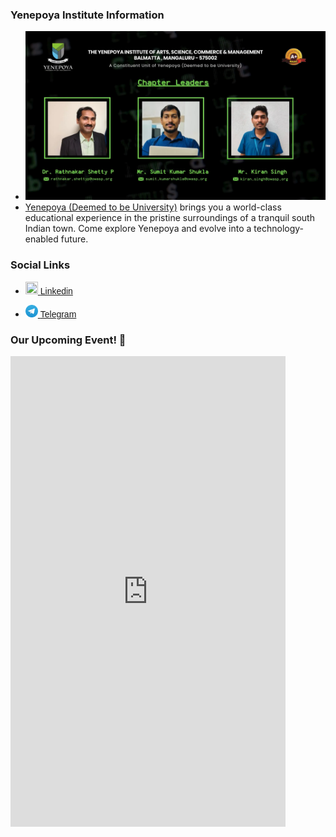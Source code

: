 ### Yenepoya Institute Information
* ![OWASP Yenepoya Chapter](assets/images/leaders.png)
* [Yenepoya (Deemed to be University)](https://www.yiascm.yenepoya.edu.in/) brings you a world-class educational experience in the pristine surroundings of a tranquil south Indian town. Come explore Yenepoya and evolve into a technology-enabled future.

### Social Links
* <a href="https://www.linkedin.com/company/owasp-yenepoya/" target="_blank" > <img width = "20" height = "20" src ="https://owasp.org/www-chapter-thapar-institute-of-engineering-and-technology/assets/images/linkedin-brands.svg"/>  <span style = "font-family:sans-serif"> Linkedin </span></a> <br/>

* <a href="https://t.me/owasp_yenepoya" target="_blank" > <img width = "20" height = "20" src ="./assets/images/Telegram_logo.svg.webp"/>  <span style = "font-family:sans-serif">Telegram</span></a> <br/>
<!--* [Meetup](#)
-->
### Our Upcoming Event! 🌟
<iframe src="https://docs.google.com/forms/d/e/1FAIpQLSdzqfFuDgylj9Lq_hiCvwXmNZDFJUMRGuuC3-rwV2h9kXPHKw/viewform?embedded=true" width="440" height="753" frameborder="0" marginheight="0" marginwidth="0">Loading…</iframe>




